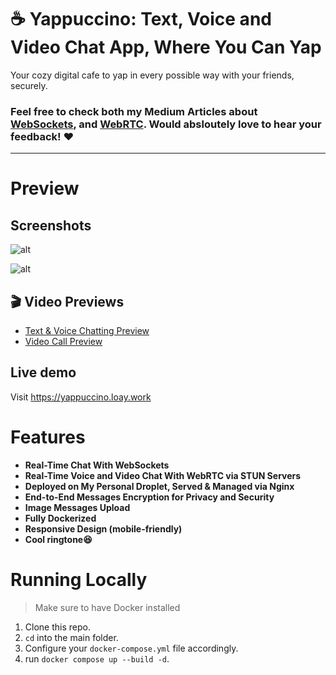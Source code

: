 # ☕ Yappuccino: Text, Voice and Video Chat App, Where You Can Yap

Your cozy digital cafe to yap in every possible way with your friends, securely.

### Feel free to check both my **Medium Articles** about [WebSockets](https://medium.com/@loayahmed304/websocket-operation-d21bc3a362b4), and [WebRTC](https://medium.com/@loayahmed304/breaking-down-webrtc-44cd5c337482). Would absloutely love to hear your feedback! ❤️

---

# Preview

## Screenshots

![alt](https://i.ibb.co/nxDzZCQ/Screenshot-2025-06-26-135723.png)


![alt](https://i.ibb.co/355X04gF/Screenshot-2025-06-26-144626.png)

## 🎬 Video Previews
- [Text & Voice Chatting Preview](https://drive.google.com/file/d/1i5mhNk-rMZbRFXWbVukiIf6tSA1qDGTk/view?usp=sharing)
- [Video Call Preview](https://drive.google.com/file/d/1JSpFXAY23BEXClHZfqHbiNubDuf3c_Wb/view?usp=sharing)

## Live demo
Visit https://yappuccino.loay.work

# Features

- **Real-Time Chat With WebSockets**
- **Real-Time Voice and Video Chat With WebRTC via STUN Servers**
- **Deployed on My Personal Droplet, Served & Managed via Nginx**
- **End-to-End Messages Encryption for Privacy and Security**
- **Image Messages Upload**
- **Fully Dockerized**
- **Responsive Design (mobile-friendly)**
- **Cool ringtone😆**

# Running Locally
> Make sure to have Docker installed
1. Clone this repo.
2. `cd` into the main folder.
3. Configure your `docker-compose.yml` file accordingly.
4. run `docker compose up --build -d`.
